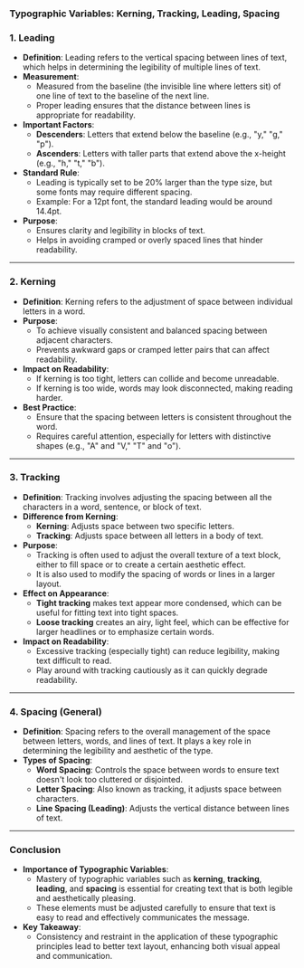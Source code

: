 ### **Typographic Variables: Kerning, Tracking, Leading, Spacing**

### **1. Leading**
- **Definition**: Leading refers to the vertical spacing between lines of text, which helps in determining the legibility of multiple lines of text.
- **Measurement**:  
  - Measured from the baseline (the invisible line where letters sit) of one line of text to the baseline of the next line.
  - Proper leading ensures that the distance between lines is appropriate for readability.
- **Important Factors**:  
  - **Descenders**: Letters that extend below the baseline (e.g., "y," "g," "p").
  - **Ascenders**: Letters with taller parts that extend above the x-height (e.g., "h," "t," "b").
- **Standard Rule**:  
  - Leading is typically set to be 20% larger than the type size, but some fonts may require different spacing.
  - Example: For a 12pt font, the standard leading would be around 14.4pt.
- **Purpose**:  
  - Ensures clarity and legibility in blocks of text.
  - Helps in avoiding cramped or overly spaced lines that hinder readability.
  
---

### **2. Kerning**
- **Definition**: Kerning refers to the adjustment of space between individual letters in a word.
- **Purpose**:  
  - To achieve visually consistent and balanced spacing between adjacent characters.
  - Prevents awkward gaps or cramped letter pairs that can affect readability.
- **Impact on Readability**:  
  - If kerning is too tight, letters can collide and become unreadable.
  - If kerning is too wide, words may look disconnected, making reading harder.
- **Best Practice**:  
  - Ensure that the spacing between letters is consistent throughout the word.
  - Requires careful attention, especially for letters with distinctive shapes (e.g., "A" and "V," "T" and "o").
  
---

### **3. Tracking**
- **Definition**: Tracking involves adjusting the spacing between all the characters in a word, sentence, or block of text.
- **Difference from Kerning**:  
  - **Kerning**: Adjusts space between two specific letters.
  - **Tracking**: Adjusts space between all letters in a body of text.
- **Purpose**:  
  - Tracking is often used to adjust the overall texture of a text block, either to fill space or to create a certain aesthetic effect.
  - It is also used to modify the spacing of words or lines in a larger layout.
- **Effect on Appearance**:  
  - **Tight tracking** makes text appear more condensed, which can be useful for fitting text into tight spaces.
  - **Loose tracking** creates an airy, light feel, which can be effective for larger headlines or to emphasize certain words.
- **Impact on Readability**:  
  - Excessive tracking (especially tight) can reduce legibility, making text difficult to read.
  - Play around with tracking cautiously as it can quickly degrade readability.

---

### **4. Spacing (General)**  
- **Definition**: Spacing refers to the overall management of the space between letters, words, and lines of text. It plays a key role in determining the legibility and aesthetic of the type.
- **Types of Spacing**:
  - **Word Spacing**: Controls the space between words to ensure text doesn't look too cluttered or disjointed.
  - **Letter Spacing**: Also known as tracking, it adjusts space between characters.
  - **Line Spacing (Leading)**: Adjusts the vertical distance between lines of text.
  
---

### **Conclusion**
- **Importance of Typographic Variables**:  
  - Mastery of typographic variables such as **kerning**, **tracking**, **leading**, and **spacing** is essential for creating text that is both legible and aesthetically pleasing.
  - These elements must be adjusted carefully to ensure that text is easy to read and effectively communicates the message.
- **Key Takeaway**:  
  - Consistency and restraint in the application of these typographic principles lead to better text layout, enhancing both visual appeal and communication.